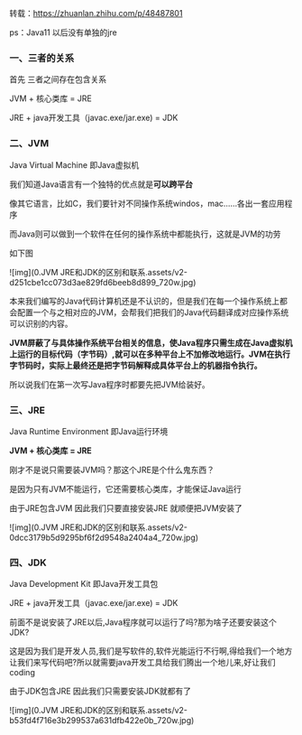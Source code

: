 转载：https://zhuanlan.zhihu.com/p/48487801

ps：Java11 以后没有单独的jre

### 一、三者的关系

首先 三者之间存在包含关系

JVM + 核心类库 = JRE

JRE + java开发工具（javac.exe/jar.exe) = JDK

### 二、JVM

Java Virtual Machine 即Java虚拟机

我们知道Java语言有一个独特的优点就是**可以跨平台**

像其它语言，比如C，我们要针对不同操作系统windos，mac……各出一套应用程序

而Java则可以做到一个软件在任何的操作系统中都能执行，这就是JVM的功劳

如下图

![img](0.JVM JRE和JDK的区别和联系.assets/v2-d251cbe1cc073d3ae829fd6beeb8d899_720w.jpg)



本来我们编写的Java代码计算机还是不认识的，但是我们在每一个操作系统上都会配置一个与之相对应的JVM，会帮我们把我们的Java代码翻译成对应操作系统可以识别的内容。

**JVM屏蔽了与具体操作系统平台相关的信息，使Java程序只需生成在Java虚拟机上运行的目标代码（字节码）,就可以在多种平台上不加修改地运行。JVM在执行字节码时，实际上最终还是把字节码解释成具体平台上的机器指令执行。**

所以说我们在第一次写Java程序时都要先把JVM给装好。

### 三、JRE

Java Runtime Environment 即Java运行环境

**JVM + 核心类库 = JRE**

刚才不是说只需要装JVM吗？那这个JRE是个什么鬼东西？

是因为只有JVM不能运行，它还需要核心类库，才能保证Java运行

由于JRE包含JVM 因此我们只要直接安装JRE 就顺便把JVM安装了

![img](0.JVM JRE和JDK的区别和联系.assets/v2-0dcc3179b5d9295bf6f2d9548a2404a4_720w.jpg)

### 四、JDK

Java Development Kit 即Java开发工具包

JRE + java开发工具（javac.exe/jar.exe) = JDK

前面不是说安装了JRE以后,Java程序就可以运行了吗?那为啥子还要安装这个JDK?

这是因为我们是开发人员,我们是写软件的,软件光能运行不行啊,得给我们一个地方让我们来写代码吧?所以就需要java开发工具给我们腾出一个地儿来,好让我们coding

由于JDK包含JRE 因此我们只需要安装JDK就都有了

![img](0.JVM JRE和JDK的区别和联系.assets/v2-b53fd4f716e3b299537a631dfb422e0b_720w.jpg)

